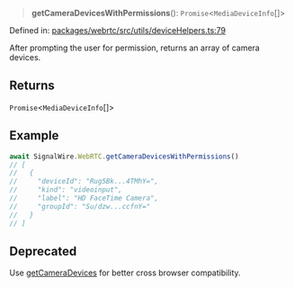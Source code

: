 > **getCameraDevicesWithPermissions**(): `Promise`\<`MediaDeviceInfo`[]\>

Defined in: [packages/webrtc/src/utils/deviceHelpers.ts:79](https://github.com/signalwire/signalwire-js/blob/52fa77b6c8db68f4c99b30b3776f45a4309e15bf/packages/webrtc/src/utils/deviceHelpers.ts#L79)

After prompting the user for permission, returns an array of camera devices.

## Returns

`Promise`\<`MediaDeviceInfo`[]\>

## Example

```typescript
await SignalWire.WebRTC.getCameraDevicesWithPermissions()
// [
//   {
//     "deviceId": "Rug5Bk...4TMhY=",
//     "kind": "videoinput",
//     "label": "HD FaceTime Camera",
//     "groupId": "Su/dzw...ccfnY="
//   }
// ]
```

## Deprecated

Use [getCameraDevices](getCameraDevices.md) for better cross browser compatibility.
